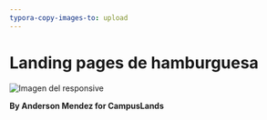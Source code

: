 ```yaml
---
typora-copy-images-to: upload
---
```


# Landing pages de hamburguesa



![Imagen del responsive](https://github.com/Andolon-M/proyectoWeb/blob/0d9dbfa3f59c362a8f9e8d90a1c0609917c91bca/hambusgesas%20version%20movil%20y%20escirtorio.gif)

**By Anderson Mendez for CampusLands**
